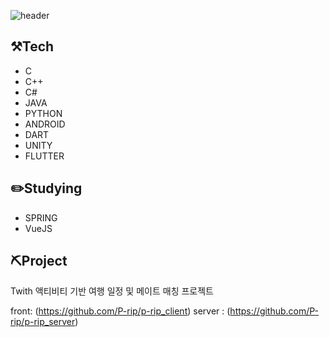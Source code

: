 
![header](https://capsule-render.vercel.app/api?type=cylinder&color=auto&height=300&section=header&text=Welcome&fontSize=90&desc=DevYJKwon&descAlignY=70&animation=fadeIn)

## ⚒️Tech

- C 
- C++
- C#
- JAVA
- PYTHON
- ANDROID
- DART
- UNITY
- FLUTTER

## ✏️Studying
- SPRING
- VueJS


## ⛏Project
Twith 액티비티 기반 여행 일정 및 메이트 매칭 프로젝트

front: (https://github.com/P-rip/p-rip_client)
server : (https://github.com/P-rip/p-rip_server)
